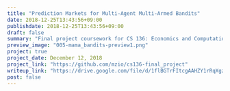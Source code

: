 ```yaml
---
title: "Prediction Markets for Multi-Agent Multi-Armed Bandits"
date: 2018-12-25T13:43:56+09:00
publishdate: 2018-12-25T13:43:56+09:00
draft: false
summary: "Final project coursework for CS 136: Economics and Computation and Ec 2099: Market Design. Begins thinking about how to use markets as mechanisms for multi-agent machine learning" 
preview_image: "005-mama_bandits-preview1.png"   
project: true  
project_date: December 12, 2018
project_link: "https://github.com/mzio/cs136-final_project"
writeup_link: "https://drive.google.com/file/d/1flBGTrFItcgAAHZY1rRqXgzXoMYN20a6/view"  
post: false    
---
```


